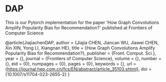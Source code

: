 # DAP

This is our Pytorch implementation for the paper 'How Graph Convolutions Amplify Popularity Bias for Recommendation?' 
published at Frontiers of Computer Science

@article{JiajiachenDAP,
author = {Jiajia CHEN, Jiancan WU, Jiawei CHEN, Xin XIN, Yong LI, Xiangnan HE},
title = {How Graph Convolutions Amplify Popularity Bias for Recommendation?},
publisher = {Front. Comput. Sci.},
year = {},
journal = {Frontiers of Computer Science},
volume = {},
number = {},
eid = {0},
numpages = {0},
pages = {0},
keywords = {},
url = {https://journal.hep.com.cn/fcs/EN/abstract/article_35103.shtml},
doi = {10.1007/s11704-023-2655-2}
}    




